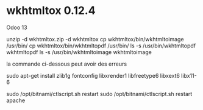 # wkhtmltox 0.12.4

Odoo 13

unzip -d wkhtmltox.zip -d wkhtmltox
cp wkhtmltox/bin/wkhtmltoimage /usr/bin/
cp wkhtmltox/bin/wkhtmltopdf /usr/bin/
ls -s /usr/bin/wkhtmltopdf wkhtmltopdf
ls -s /usr/bin/wkhtmltoimage wkhtmltoimage


la commande ci-dessous peut avoir des erreurs

sudo apt-get install zlib1g fontconfig libxrender1 libfreetype6 libxext6 libx11-6

sudo /opt/bitnami/ctlscript.sh restart
sudo /opt/bitnami/ctlscript.sh restart apache


